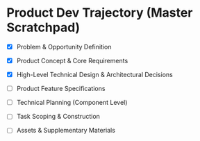 # Product Dev Trajectory (Master Scratchpad)

- [x] Problem & Opportunity Definition
- [x] Product Concept & Core Requirements
- [x] High-Level Technical Design & Architectural Decisions
- [ ] Product Feature Specifications
- [ ] Technical Planning (Component Level)
- [ ] Task Scoping & Construction
- [ ] Assets & Supplementary Materials


